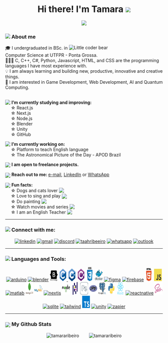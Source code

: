 <h1 align="center">Hi there! I'm Tamara <img src="https://media.giphy.com/media/hvRJCLFzcasrR4ia7z/giphy.gif" width="32px"></h1>

<p align="center">
  <a href="https://github.com/TamaraRibeiro/readme-typing-svg"><img src="https://readme-typing-svg.herokuapp.com?lines=From+Brazil;BSc.+in+Computer+Science;Game+Developer;Frontend+Developer;AI%20|%20Quantum+Computing%20Enthusiast;Always+willing+to+learn;Welcome!&center=true&width=500&height=50"></a>
</p>

<!-- ABOUT -->

<h3><img src="https://media.giphy.com/media/ObNTw8Uzwy6KQ/giphy.gif" width="22px"> About me</h3>
<img align="right" width=300px alt="Little coder bear" src="https://c.tenor.com/GN73MKBawZYAAAAi/busy-cute.gif" />

<div tabindex="1"> 
🎓 I undergraduated in BSc. in Computer Science at UTFPR - Ponta Grossa. </br>
👩🏻‍💻 C, C++, C#, Python, Javascript, HTML, and CSS are the programming languages I have most experience with. </br>
💡 I am always learning and building new, productive, innovative and creative things. </br>
🧐 I am interested in Game Development, Web Development, AI and Quantum Computing.
</div> </br>

<p><img align="top" src="https://media.giphy.com/media/tDDIeB24eaOr3xhbia/giphy.gif" width="20px"> <b> I’m currently studying and improving:</b></br>
  &emsp; ☆ React.js </br>
  &emsp; ☆ Next.js </br>
  &emsp; ☆ Node.js </br> 
  &emsp; ☆ Blender </br> 
  &emsp; ☆ Unity </br>
  &emsp; ☆ GitHub
</p>

<p><img align="top" src="https://media.giphy.com/media/ZaQxwH5PiW8Hmspagh/giphy.gif" width="20px"> <b> I’m currently working on:</b></br>
  &emsp; ☆ Platform to teach English language </br>
  &emsp; ☆ The Astronomical Picture of the Day - APOD Brazil </br>
</p>

<p><img align="center" src="https://media.giphy.com/media/23D8NR89IoZUC9jgsO/giphy.gif" width="20px"> <b> I am open to freelance projects.</b></p>

<p><img align="center" src="https://media.giphy.com/media/WCS0Vbr4odJ615HPMe/giphy.gif" width="20px"> <b> Reach out to me: </b><a target="blank" href="mailto:tamara.fl@hotmail.com">e-mail</a>, <a target="blank"href="https://www.linkedin.com/in/tamaralizschwabribeiro/">LinkedIn</a> or <a target="blank" href="https://wa.me/5541996918782">WhatsApp</a> </p>

<p><img align="center" src="https://media.giphy.com/media/2HYe5dPd4Irq2DedRB/giphy.gif" width="20px"> <b>Fun facts:</b></br>
  &emsp; ☆ Dogs and cats lover <img align="top" src="https://media.giphy.com/media/Bsv6PdWR73Qd4vbuMh/giphy.gif" width="25px"> </br>
  &emsp; ☆ Love to sing and play <img align="center" src="https://media.giphy.com/media/gYjWZ7c1aVRVxIpo4Z/giphy.gif" width="25px"> </br>
  &emsp; ☆ Do painting <img align="top" src="https://media.giphy.com/media/Kao4Tc3EEfqrf8PoN7/giphy.gif" width="25px"> </br>
  &emsp; ☆ Watch movies and series <img align="top" src="https://media.giphy.com/media/emM9YOrCcG5KQhqQup/giphy.gif" width="25px"> </br>
  &emsp; ☆ I am an English Teacher <img align="top" src="https://media.giphy.com/media/ysyMmtuCA0AK9diW0I/giphy.gif" width="20px"> 
</p>

---

<!-- GITHUB REPOS -->

<!--
<h3>
  <picture>
    <source media="(prefers-color-scheme: dark)" srcset="https://media.giphy.com/media/CwTvSiWflgCGKgz5eb/giphy.gif" width="25px">
    <source media="(prefers-color-scheme: light)" srcset="https://media.giphy.com/media/KzJkzjggfGN5Py6nkT/giphy.gif" width="25px">
     <img align="top" alt="GitHub" src="https://media.giphy.com/media/CwTvSiWflgCGKgz5eb/giphy.gif" width="22px">
  </picture>
  My Github Repository
</h3>

<div align="center">
  <p>
    <a href="https://github.com/TamaraRibeiro/qubit-sphere">
      <img src="" alt="GitHub Stats" />
    </a>
    <a href="https://github.com/TamaraRibeiro/UnityCG">
      <img src="" alt="GitHub Stats" />
    </a>
    <a href="https://github.com/TamaraRibeiro/nlw-spacetime">
      <img src="" alt="GitHub Stats" />
    </a>
    <a href="https://github.com/TamaraRibeiro/teste-leadster">
      <img src="" alt="GitHub Stats" />
    </a>
  </p>
</div>
---
-->

<!-- CONNECT -->

<h3><img align="top" src="https://media.giphy.com/media/AEMgXCqNwfxvbNWVCt/giphy.gif" width="25px"> Connect with me:</h3>
<div  align="center">
  <a href="https://linkedin.com/in/tamaralizschwabribeiro" target="blank"><img align="center" src="https://user-images.githubusercontent.com/88904952/234979284-68c11d7f-1acc-4f0c-ac78-044e1037d7b0.png" alt="linkedin" width="30px" /></a>
  <a href="mailto:taah.ribeiro97@gmail.com"><img align="center" src="https://seeklogo.com/images/G/gmail-new-2020-logo-32DBE11BB4-seeklogo.com.png" alt="gmail" height="28" width="30px" /></a>
  <a href="http://discordapp.com/users/tamararibs" target="blank"><img align="center" src="https://user-images.githubusercontent.com/88904952/234982627-019fd336-6248-453c-9b05-97c13fd1d207.png" alt="discord" height="28" width="30px" /></a>
<!--  <a href="https://www.instagram.com/taahribeeiro/" target="blank"><img align="center" src="https://user-images.githubusercontent.com/88904952/234981169-2dd1e58f-4b7e-468c-8213-034ba62156c3.png" alt="instagram" width="30px" /></a> -->
 <a href="https://instagram.com/taahribeeiro" target="blank"><img align="center" src="https://raw.githubusercontent.com/rahuldkjain/github-profile-readme-generator/master/src/images/icons/Social/instagram.svg" alt="taahribeeiro" height="28" width="30px" /></a>
  <a href="https://wa.me/5541996918782" target="blank"><img align="center" src="https://seeklogo.com/images/W/whatsapp-icon-logo-BDC0A8063B-seeklogo.com.png" alt="whatsapp" width="30px" /></a>
  <a href="mailto:tamara.fl@hotmail.com"><img align="center" src="https://seeklogo.com/images/M/microsoft-outlook-logo-188AB32C94-seeklogo.com.png" alt="outlook" height="28" width="30px" /></a>
</div>

---

<!-- PROGRAMMING LANGUAGES -->

<h3><img align="top" src="https://media2.giphy.com/media/QssGEmpkyEOhBCb7e1/giphy.gif?cid=ecf05e47a0n3gi1bfqntqmob8g9aid1oyj2wr3ds3mg700bl&rid=giphy.gif" width="25px"> Languages and Tools:</h3>

<div align="center"> 
  <a href="https://www.arduino.cc/" target="_blank" rel="noreferrer"> <img src="https://cdn.worldvectorlogo.com/logos/arduino-1.svg" alt="arduino" width="25px" height="40"/></a> 
<!--   <a href="https://aws.amazon.com" target="_blank" rel="noreferrer"> <img src="https://raw.githubusercontent.com/devicons/devicon/master/icons/amazonwebservices/amazonwebservices-original-wordmark.svg" alt="aws" width="25px" height="40"/></a>  -->
  <a align="center" href="https://www.blender.org/" target="_blank" rel="noreferrer"> <img src="https://download.blender.org/branding/community/blender_community_badge_white.svg" alt="blender" width="20px" height="35"/></a> 
  <a href="https://getbootstrap.com" target="_blank" rel="noreferrer"> <img src="https://raw.githubusercontent.com/devicons/devicon/master/icons/bootstrap/bootstrap-plain-wordmark.svg" alt="bootstrap" width="25px" height="35"/></a> 
  <a href="https://www.cprogramming.com/" target="_blank" rel="noreferrer"> <img src="https://raw.githubusercontent.com/devicons/devicon/master/icons/c/c-original.svg" alt="c" width="25px" height="40"/> </a> <a href="https://www.w3schools.com/cpp/" target="_blank" rel="noreferrer"> <img src="https://raw.githubusercontent.com/devicons/devicon/master/icons/cplusplus/cplusplus-original.svg" alt="cplusplus" width="25px" height="40"/></a> 
  <a href="https://www.w3schools.com/cs/" target="_blank" rel="noreferrer"> <img src="https://raw.githubusercontent.com/devicons/devicon/master/icons/csharp/csharp-original.svg" alt="csharp" width="25px" height="40"/></a> 
  <a href="https://www.w3schools.com/css/" target="_blank" rel="noreferrer"> <img src="https://raw.githubusercontent.com/devicons/devicon/master/icons/css3/css3-original-wordmark.svg" alt="css3" width="25px" height="45"/></a> 
  <a href="https://www.docker.com/" target="_blank" rel="noreferrer"> <img src="https://raw.githubusercontent.com/devicons/devicon/master/icons/docker/docker-original-wordmark.svg" alt="docker" width="25px" height="40"/></a> 
<!--   <a href="https://expressjs.com" target="_blank" rel="noreferrer"> <img src="https://raw.githubusercontent.com/devicons/devicon/master/icons/express/express-original-wordmark.svg" alt="express" width="25px" height="40"/></a>  -->
  <a href="https://www.figma.com/" target="_blank" rel="noreferrer"> <img src="https://www.vectorlogo.zone/logos/figma/figma-icon.svg" alt="figma" width="23px" height="40"/></a> 
  <a href="https://firebase.google.com/" target="_blank" rel="noreferrer"> <img src="https://www.vectorlogo.zone/logos/firebase/firebase-icon.svg" alt="firebase" width="25px" height="40"/></a> 
  <a href="https://www.w3.org/html/" target="_blank" rel="noreferrer"> <img src="https://raw.githubusercontent.com/devicons/devicon/master/icons/html5/html5-original-wordmark.svg" alt="html5" width="25px" height="42"/></a> 
<!--   <a href="https://www.adobe.com/in/products/illustrator.html" target="_blank" rel="noreferrer"> <img src="https://www.vectorlogo.zone/logos/adobe_illustrator/adobe_illustrator-icon.svg" alt="illustrator" width="25px" height="30px"/></a>  -->
  <a href="https://developer.mozilla.org/en-US/docs/Web/JavaScript" target="_blank" rel="noreferrer"> <img src="https://raw.githubusercontent.com/devicons/devicon/master/icons/javascript/javascript-original.svg" alt="javascript" width="25px" height="40"/></a>
  <a href="https://www.mathworks.com/" target="_blank" rel="noreferrer"> <img src="https://upload.wikimedia.org/wikipedia/commons/2/21/Matlab_Logo.png" alt="matlab" width="25px" height="35px"/></a> 
  <a href="https://www.mongodb.com/" target="_blank" rel="noreferrer"> <img src="https://raw.githubusercontent.com/devicons/devicon/master/icons/mongodb/mongodb-original-wordmark.svg" alt="mongodb" width="25px" height="40"/></a> 
  <a href="https://www.mysql.com/" target="_blank" rel="noreferrer"> <img src="https://raw.githubusercontent.com/devicons/devicon/master/icons/mysql/mysql-original-wordmark.svg" alt="mysql" width="25px" height="40"/></a> 
  <a href="https://nextjs.org/" target="_blank" rel="noreferrer"> <img src="https://cdn.worldvectorlogo.com/logos/nextjs-2.svg" alt="nextjs" width="25px" height="40"/></a> 
  <a href="https://nodejs.org" target="_blank" rel="noreferrer"> <img src="https://raw.githubusercontent.com/devicons/devicon/master/icons/nodejs/nodejs-original-wordmark.svg" alt="nodejs" width="25px" height="40"/></a> 
  <a href="https://pandas.pydata.org/" target="_blank" rel="noreferrer"> <img src="https://raw.githubusercontent.com/devicons/devicon/2ae2a900d2f041da66e950e4d48052658d850630/icons/pandas/pandas-original.svg" alt="pandas" width="25px" height="40"/></a> 
  <a href="https://www.photoshop.com/en" target="_blank" rel="noreferrer"> <img src="https://raw.githubusercontent.com/devicons/devicon/master/icons/photoshop/photoshop-line.svg" alt="photoshop" width="25px" height="40"/></a> 
  <a href="https://www.php.net" target="_blank" rel="noreferrer"> <img src="https://raw.githubusercontent.com/devicons/devicon/master/icons/php/php-original.svg" alt="php" width="25px" height="40"/></a> 
  <a href="https://www.postgresql.org" target="_blank" rel="noreferrer"> <img src="https://raw.githubusercontent.com/devicons/devicon/master/icons/postgresql/postgresql-original-wordmark.svg" alt="postgresql" width="25px" height="40"/></a> 
  <a href="https://www.python.org" target="_blank" rel="noreferrer"> <img src="https://raw.githubusercontent.com/devicons/devicon/master/icons/python/python-original.svg" alt="python" width="25px" height="40"/></a> 
  <a href="https://reactjs.org/" target="_blank" rel="noreferrer"> <img src="https://raw.githubusercontent.com/devicons/devicon/master/icons/react/react-original-wordmark.svg" alt="react" width="25px" height="40"/></a> 
  <a href="https://reactnative.dev/" target="_blank" rel="noreferrer"> <img src="https://reactnative.dev/img/header_logo.svg" alt="reactnative" width="25px" height="40"/></a> 
  <a href="https://sass-lang.com" target="_blank" rel="noreferrer"> <img src="https://raw.githubusercontent.com/devicons/devicon/master/icons/sass/sass-original.svg" alt="sass" width="25px" height="40"/></a> 
  <a href="https://www.sqlite.org/" target="_blank" rel="noreferrer"> <img src="https://www.vectorlogo.zone/logos/sqlite/sqlite-icon.svg" alt="sqlite" width="25px" height="40"/></a> 
  <a href="https://tailwindcss.com/" target="_blank" rel="noreferrer"> <img src="https://www.vectorlogo.zone/logos/tailwindcss/tailwindcss-icon.svg" alt="tailwind" width="25px" height="37px"/></a> 
  <a href="https://www.typescriptlang.org/" target="_blank" rel="noreferrer"> <img src="https://raw.githubusercontent.com/devicons/devicon/master/icons/typescript/typescript-original.svg" alt="typescript" width="25px" height="40"/></a> 
  <a href="https://unity.com/" target="_blank" rel="noreferrer"> <img src="https://www.vectorlogo.zone/logos/unity3d/unity3d-icon.svg" alt="unity" width="28px" height="30px"/></a> 
  <a href="https://zapier.com" target="_blank" rel="noreferrer"> <img src="https://www.vectorlogo.zone/logos/zapier/zapier-icon.svg" alt="zapier" width="25px" height="30px"/></a>
</div>

--- 

<!-- GITHUB STATS -->

<h3> <picture> <img align="center" src = "https://github.com/7oSkaaa/7oSkaaa/blob/main/Images/Statistics.gif?raw=true" width = 20px>  </picture>My Github Stats </h3>
<div  align="center">
    <img align="center" src="https://github-readme-stats.vercel.app/api?username=tamararibeiro&show_icons=true&locale=en&title_color=7A7ADB&icon_color=2234AE&text_color=D3D3D3&bg_color=0,000000,130F40" alt="tamararibeiro"  width="435px" />
<!-- All commits:   <img src="https://github-readme-stats.vercel.app/api?username=TamaraRibeiro&include_all_commits=true&count_private=true&show_icons=true&title_color=7A7ADB&icon_color=2234AE&text_color=D3D3D3&bg_color=0,000000,130F40" width="435px"/> -->
   &emsp;&emsp;<img align="center" src="https://github-readme-stats.vercel.app/api/top-langs?username=tamararibeiro&show_icons=true&locale=en&layout=compact&line_height=20&title_color=7A7ADB&icon_color=2234AE&text_color=D3D3D3&bg_color=0,000000,130F40" width="335px" alt="tamararibeiro" /> 
</div>

